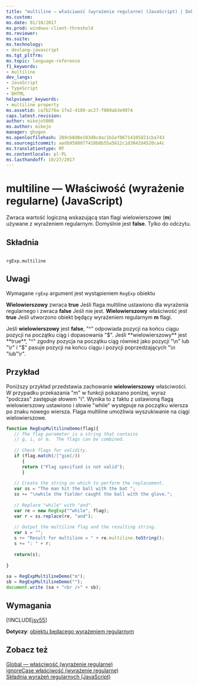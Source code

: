 ```yaml
---
title: "multiline — właściwość (wyrażenie regularne) (JavaScript) | Dokumentacja firmy Microsoft"
ms.custom: 
ms.date: 01/18/2017
ms.prod: windows-client-threshold
ms.reviewer: 
ms.suite: 
ms.technology:
- devlang-javascript
ms.tgt_pltfrm: 
ms.topic: language-reference
f1_keywords:
- multiline
dev_langs:
- JavaScript
- TypeScript
- DHTML
helpviewer_keywords:
- multiline property
ms.assetid: ca7b276a-1fe2-4189-ac27-f089ab3e9974
caps.latest.revision: 
author: mikejo5000
ms.author: mikejo
manager: ghogen
ms.openlocfilehash: 289cb8d8e103d8c4ac1b1ef06714105d21cba743
ms.sourcegitcommit: aadb9588877418b8b55a5612c1d3842d4520ca4c
ms.translationtype: MT
ms.contentlocale: pl-PL
ms.lasthandoff: 10/27/2017
---
```

# <a name="multiline-property-regular-expression-javascript"></a>multiline — Właściwość (wyrażenie regularne) (JavaScript)
Zwraca wartość logiczną wskazującą stan flagi wielowierszowe (**m**) używane z wyrażeniem regularnym. Domyślnie jest **false**. Tylko do odczytu.  
  
## <a name="syntax"></a>Składnia  
  
```  
  
rgExp.multiline  
```  
  
## <a name="remarks"></a>Uwagi  
 Wymagane `rgExp` argument jest wystąpieniem `RegExp` obiektu  
  
 **Wielowierszowy** zwraca **true** Jeśli flaga multiline ustawiono dla wyrażenia regularnego i zwraca **false** Jeśli nie jest. **Wielowierszowy** właściwość jest **true** Jeśli utworzono obiekt będący wyrażeniem regularnym **m** flagi.  
  
 Jeśli **wielowierszowy** jest **false**, "^" odpowiada pozycji na końcu ciągu pozycji na początku ciąg i dopasowania "$". Jeśli **wielowierszowy** jest **true**, "^" zgodny pozycja na początku ciąg również jako pozycji "\n" lub "\r" i "$" pasuje pozycji na końcu ciągu i pozycji poprzedzających "\n "lub"\r".  
  
## <a name="example"></a>Przykład  
 Poniższy przykład przedstawia zachowanie **wielowierszowy** właściwości. W przypadku przekazania "m" w funkcji pokazano poniżej, wyraz "podczas" zastępuje słowem "i". Wynika to z faktu z ustawioną flagą wielowierszowy ustawiono i słowie "while" występuje na początku wiersza po znaku nowego wiersza. Flaga multiline umożliwia wyszukiwanie na ciągi wielowierszowe.  
  
```JavaScript  
function RegExpMultilineDemo(flag){  
   // The flag parameter is a string that contains  
   // g, i, or m.  The flags can be combined.  
  
   // Check flags for validity.  
   if (flag.match(/[^gim]/))  
      {  
      return ("Flag specified is not valid");  
      }  
  
   // Create the string on which to perform the replacement.  
   var ss = "The man hit the ball with the bat ";  
   ss += "\nwhile the fielder caught the ball with the glove.";  
  
   // Replace "while" with "and".  
   var re = new RegExp("^while", flag);  
   var r = ss.replace(re, "and");          
  
   // Output the multiline flag and the resulting string.  
   var s = "";  
   s += "Result for multiline = " + re.multiline.toString();  
   s += ": " + r;  
  
   return(s);  
  
}  
  
sa = RegExpMultilineDemo("m");  
sb = RegExpMultilineDemo("");  
document.write (sa + "<br />" + sb);  
```  
  
## <a name="requirements"></a>Wymagania  
 [!INCLUDE[jsv55](../../javascript/reference/includes/jsv55-md.md)]  
  
 **Dotyczy**: [obiektu będącego wyrażeniem regularnym](../../javascript/reference/regular-expression-object-javascript.md)  
  
## <a name="see-also"></a>Zobacz też  
 [Global — właściwość (wyrażenie regularne)](../../javascript/reference/global-property-regular-expression-javascript.md)   
 [ignoreCase właściwość (wyrażenie regularne)](../../javascript/reference/ignorecase-property-regular-expression-javascript.md)   
 [Składnia wyrażeń regularnych (JavaScript)](http://msdn.microsoft.com/en-us/ab0766e1-7037-45ed-aa23-706f58358c0e)